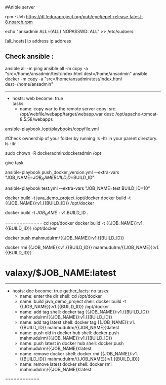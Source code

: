 #Anible server 

rpm -Uvh https://dl.fedoraproject.org/pub/epel/epel-release-latest-8.noarch.rpm

echo "ansadmin    ALL=(ALL) NOPASSWD: ALL" >> /etc/sudoers

[all_hosts]
ip address
ip address



## Check ansible :

ansible all -m ping
ansible all -m copy -a "src=/home/ansadmin/test/index.html  dest=/home/ansadmin"
ansible docker -m copy -a "src=/home/ansadmin/test/index.html  dest=/home/ansadmin"

---
- hosts: web
  become: true	
  tasks:
  - name: copy war to the remote server
    copy:
      src: /opt/webfile/webapp/target/webapp.war
      dest: /opt/apache-tomcat-8.5.58/webapps


ansible-playbook /opt/playbooks/copyfile.yml

#Check ownership of your folder by running ls -ltr in your parent directory.
ls -ltr

sudo chown -R dockeradmin:dockeradmin /opt

give task 

ansible-playbook push_docker_version.yml --extra-vars "JOB_NAME=$JOB_NAME BUILD_ID=$BUILD_ID"


ansible-playbook test.yml --extra-vars "JOB_NAME=test BUILD_ID=10"

docker build -t java_demo_project /opt/docker
docker build -t {{JOB_NAME}}:v1.{{BUILD_ID}} /opt/docker


docker build -t $JOB_NAME:v1.$BUILD_ID .

=============
cd /opt/docker
docker build -t {{JOB_NAME}}:v1.{{BUILD_ID}} /opt/docker


docker push mahmudulrm/{{JOB_NAME}}:v1.{{BUILD_ID}}

docker rmi {{JOB_NAME}}:v1.{{BUILD_ID}} mahmudulrm/{{JOB_NAME}}:v1.{{BUILD_ID}}


valaxy/$JOB_NAME:latest
=================

---
- hosts: doc
  become: true
  gather_facts: no
  tasks:
  - name: enter the dir
    shell: cd /opt/docker
  - name: build java_demo_project
    shell: docker build -t {{JOB_NAME}}:v1.{{BUILD_ID}} /opt/docker
  - name: add tag
    shell: docker tag {{JOB_NAME}}:v1.{{BUILD_ID}} mahmudulrm/{{JOB_NAME}}:v1.{{BUILD_ID}}
  - name: add tag latest
    shell: docker tag {{JOB_NAME}}:v1.{{BUILD_ID}} mahmudulrm/{{JOB_NAME}}:latest
  - name: push old in docker hub
    shell: docker push mahmudulrm/{{JOB_NAME}}:v1.{{BUILD_ID}}
  - name: push latest in docker hub
    shell: docker push mahmudulrm/{{JOB_NAME}}:latest
  - name: remove docker
    shell: docker rmi {{JOB_NAME}}:v1.{{BUILD_ID}} mahmudulrm/{{JOB_NAME}}:v1.{{BUILD_ID}} 
  - name: remove latest docker
    shell: docker rmi mahmudulrm/{{JOB_NAME}}:latest
	
	
============

















